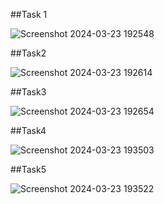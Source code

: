 ##Task 1 

![Screenshot 2024-03-23 192548](https://github.com/emman0000/OOP/assets/142867499/f7793816-6894-4e7f-89ad-47830c33de56)

##Task2

![Screenshot 2024-03-23 192614](https://github.com/emman0000/OOP/assets/142867499/974534ab-73e0-47b9-aa5e-c3eaf0626c0e)

##Task3

![Screenshot 2024-03-23 192654](https://github.com/emman0000/OOP/assets/142867499/3b3fa56e-8d4b-49a3-ae31-222c41f01949)

##Task4

![Screenshot 2024-03-23 193503](https://github.com/emman0000/OOP/assets/142867499/fbe28112-263f-488c-8210-5269cd9579b4)

##Task5

![Screenshot 2024-03-23 193522](https://github.com/emman0000/OOP/assets/142867499/b66cb98f-ab10-4866-93ca-963cbe18b974)
